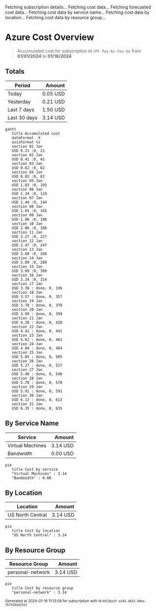 Fetching subscription details...
Fetching cost data...
Fetching forecasted cost data...
Fetching cost data by service name...
Fetching cost data by location...
Fetching cost data by resource group...
# Azure Cost Overview

> Accumulated cost for subscription id `JPF Pay-As-You-Go` from **01/01/2024** to **01/16/2024**

## Totals

|Period|Amount|
|---|---:|
|Today|0.05 USD|
|Yesterday|0.21 USD|
|Last 7 days|1.50 USD|
|Last 30 days|3.14 USD|

```mermaid
gantt
   title Accumulated cost
   dateFormat  X
   axisFormat %s
   section 01 Jan
   USD 0.21 :0, 21
   section 02 Jan
   USD 0.41 :0, 41
   section 03 Jan
   USD 0.62 :0, 62
   section 04 Jan
   USD 0.82 :0, 82
   section 05 Jan
   USD 1.03 :0, 103
   section 06 Jan
   USD 1.24 :0, 124
   section 07 Jan
   USD 1.44 :0, 144
   section 08 Jan
   USD 1.65 :0, 165
   section 09 Jan
   USD 1.86 :0, 186
   section 10 Jan
   USD 2.06 :0, 206
   section 11 Jan
   USD 2.27 :0, 227
   section 12 Jan
   USD 2.47 :0, 247
   section 13 Jan
   USD 2.68 :0, 268
   section 14 Jan
   USD 2.89 :0, 289
   section 15 Jan
   USD 3.09 :0, 309
   section 16 Jan
   USD 3.14 :0, 314
   section 17 Jan
   USD 3.36 : done, 0, 336
   section 18 Jan
   USD 3.57 : done, 0, 357
   section 19 Jan
   USD 3.78 : done, 0, 378
   section 20 Jan
   USD 3.99 : done, 0, 399
   section 21 Jan
   USD 4.20 : done, 0, 420
   section 22 Jan
   USD 4.41 : done, 0, 441
   section 23 Jan
   USD 4.62 : done, 0, 462
   section 24 Jan
   USD 4.84 : done, 0, 484
   section 25 Jan
   USD 5.05 : done, 0, 505
   section 26 Jan
   USD 5.27 : done, 0, 527
   section 27 Jan
   USD 5.48 : done, 0, 548
   section 28 Jan
   USD 5.70 : done, 0, 570
   section 29 Jan
   USD 5.91 : done, 0, 591
   section 30 Jan
   USD 6.13 : done, 0, 613
   section 31 Jan
   USD 6.35 : done, 0, 635
```

## By Service Name

|Service|Amount|
|---|---:|
|Virtual Machines|3.14 USD|
|Bandwidth|0.00 USD|

```mermaid
pie
   title Cost by service
   "Virtual Machines" : 3.14
   "Bandwidth" : 0.00
```

## By Location

|Location|Amount|
|---|---:|
|US North Central|3.14 USD|

```mermaid
pie
   title Cost by location
   "US North Central" : 3.14
```

## By Resource Group

|Resource Group|Amount|
|---|---:|
|personal-network|3.14 USD|

```mermaid
pie
   title Cost by resource group
   "personal-network" : 3.14
```

<sup>Generated at 2024-01-16 11:13:08 for subscription with id `4913be3f-a345-4652-9bba-767418dd25e3`</sup>
